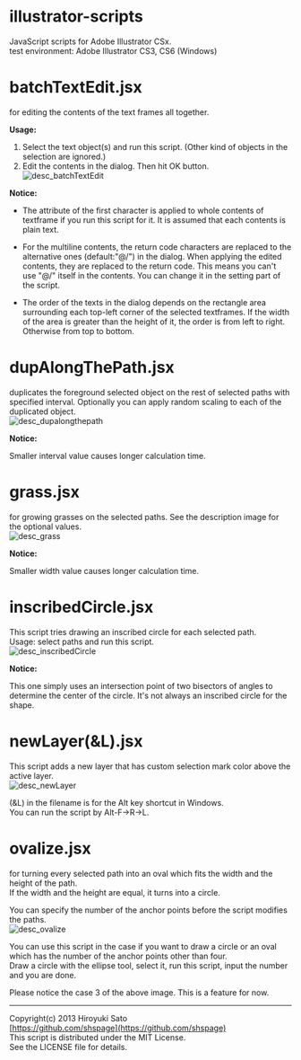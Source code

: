 illustrator-scripts
======================
JavaScript scripts for Adobe Illustrator CSx.  
test environment: Adobe Illustrator CS3, CS6 (Windows)

batchTextEdit.jsx
======================
for editing the contents of the text frames all together.

**Usage:**

1. Select the text object(s) and run this script.  (Other kind of objects in the selection are ignored.)  
2. Edit the contents in the dialog. Then hit OK button.  
![desc_batchTextEdit](https://github.com/shspage/illustrator-scripts/raw/master/image/desc_batchTextEdit.png)

**Notice:**

  - The attribute of the first character is applied to whole contents of textframe if you run this script for it.  It is assumed that each contents is plain text.

  - For the multiline contents, the return code characters are replaced to the alternative ones (default:"@/") in the dialog.  When applying the edited contents, they are replaced to the return code. This means you can't use "@/" itself in the contents.  You can change it in the setting part of the script.

  - The order of the texts in the dialog depends on the rectangle area surrounding each top-left corner of the selected textframes.  If the width of the area is greater than the height of it, the order is from left to right. Otherwise from top to bottom.

dupAlongThePath.jsx
======================
duplicates the foreground selected object on the rest of selected paths with specified interval.
Optionally you can apply random scaling to each of the duplicated object.  
![desc_dupalongthepath](https://github.com/shspage/illustrator-scripts/raw/master/image/desc_dupalongthepath.png)

**Notice:**

Smaller interval value causes longer calculation time.

grass.jsx
======================
for growing grasses on the selected paths.
See the description image for the optional values.  
![desc_grass](https://github.com/shspage/illustrator-scripts/raw/master/image/desc_grass.png)

**Notice:**

Smaller width value causes longer calculation time.

inscribedCircle.jsx
======================
This script tries drawing an inscribed circle for each selected path.  
Usage: select paths and run this script.  
![desc_inscribedCircle](https://github.com/shspage/illustrator-scripts/raw/master/image/desc_inscribedCircle.png)

**Notice:**

This one simply uses an intersection point of two bisectors of angles to determine the center of the circle. 
It's not always an inscribed circle for the shape.

newLayer(&L).jsx
======================
This script adds a new layer that has custom selection mark color above the active layer.  
![desc_newLayer](https://github.com/shspage/illustrator-scripts/raw/master/image/desc_newlayer.png)

(&L) in the filename is for the Alt key shortcut in Windows.  
You can run the script by Alt-F->R->L.

ovalize.jsx
======================
for turning every selected path into an oval which fits the width and the height of the path.  
If the width and the height are equal, it turns into a circle.

You can specify the number of the anchor points before the script modifies the paths.  
![desc_ovalize](https://github.com/shspage/illustrator-scripts/raw/master/image/desc_Ovalize.png)

You can use this script in the case if you want to draw a circle or an oval which has the number of the anchor points other than four.  
Draw a circle with the ellipse tool, select it, run this script, input the number and you are done.

Please notice the case 3 of the above image. This is a feature for now.

----------------------
Copyright(c) 2013 Hiroyuki Sato  
[https://github.com/shspage](https://github.com/shspage)  
This script is distributed under the MIT License.  
See the LICENSE file for details.  

